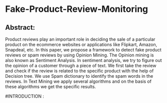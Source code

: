 # Fake-Product-Review-Monitoring

<h2>Abstract:</h2> Product reviews play an important role in
deciding the sale of a particular product on the ecommerce
websites or applications like Flipkart,
Amazon, Snapdeal, etc. In this paper, we propose a
framework to detect fake product reviews or spam
reviews by using Opinion Mining. The Opinion
mining is also known as Sentiment Analysis. In
sentiment analysis, we try to figure out the opinion of
a customer through a piece of text. We first take the
review and check if the review is related to the
specific product with the help of Decision tree. We use
Spam dictionary to identify the spam words in the
reviews. In Text Mining we apply several algorithms
and on the basis of these algorithms we get the
specific results.

#INTRODUCTION :
